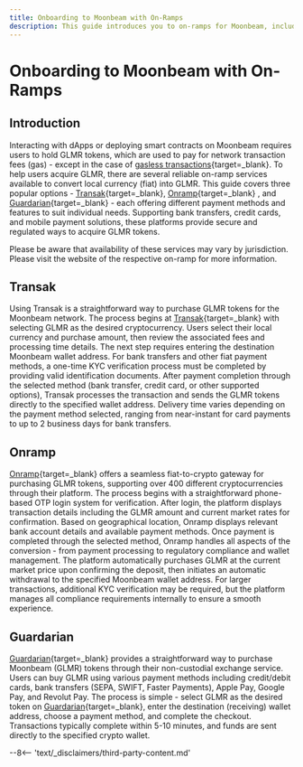 ```yaml
---
title: Onboarding to Moonbeam with On-Ramps
description: This guide introduces you to on-ramps for Moonbeam, including Transak, Onramp and Guardarian and provides an overview of the process to acquire GLMR on each. 
---
```


# Onboarding to Moonbeam with On-Ramps

## Introduction

Interacting with dApps or deploying smart contracts on Moonbeam requires users to hold GLMR tokens, which are used to pay for network transaction fees (gas) - except in the case of [gasless transactions](/tutorials/eth-api/call-permit-gasless-txs/){target=\_blank}. To help users acquire GLMR, there are several reliable on-ramp services available to convert local currency (fiat) into GLMR. This guide covers three popular options - [Transak](https://transak.com/buy/glmr){target=\_blank}, [Onramp](https://onramp.money/coins/moonbeam.html){target=\_blank} , and [Guardarian](https://guardarian.com/buy-glmr){target=\_blank} - each offering different payment methods and features to suit individual needs. Supporting bank transfers, credit cards, and mobile payment solutions, these platforms provide secure and regulated ways to acquire GLMR tokens. 

Please be aware that availability of these services may vary by jurisdiction. Please visit the website of the respective on-ramp for more information. 

## Transak

Using Transak is a straightforward way to purchase GLMR tokens for the Moonbeam network. The process begins at [Transak](https://transak.com/buy/glmr){target=\_blank} with selecting GLMR as the desired cryptocurrency. Users select their local currency and purchase amount, then review the associated fees and processing time details. The next step requires entering the destination Moonbeam wallet address. For bank transfers and other fiat payment methods, a one-time KYC verification process must be completed by providing valid identification documents. After payment completion through the selected method (bank transfer, credit card, or other supported options), Transak processes the transaction and sends the GLMR tokens directly to the specified wallet address. Delivery time varies depending on the payment method selected, ranging from near-instant for card payments to up to 2 business days for bank transfers.

## Onramp
[Onramp](https://onramp.money/coins/moonbeam.html){target=\_blank} offers a seamless fiat-to-crypto gateway for purchasing GLMR tokens, supporting over 400 different cryptocurrencies through their platform. The process begins with a straightforward phone-based OTP login system for verification. After login, the platform displays transaction details including the GLMR amount and current market rates for confirmation. Based on geographical location, Onramp displays relevant bank account details and available payment methods. Once payment is completed through the selected method, Onramp handles all aspects of the conversion - from payment processing to regulatory compliance and wallet management. The platform automatically purchases GLMR at the current market price upon confirming the deposit, then initiates an automatic withdrawal to the specified Moonbeam wallet address. For larger transactions, additional KYC verification may be required, but the platform manages all compliance requirements internally to ensure a smooth experience.

## Guardarian

[Guardarian](https://guardarian.com/buy-glmr){target=\_blank} provides a straightforward way to purchase Moonbeam (GLMR) tokens through their non-custodial exchange service. Users can buy GLMR using various payment methods including credit/debit cards, bank transfers (SEPA, SWIFT, Faster Payments), Apple Pay, Google Pay, and Revolut Pay. The process is simple - select GLMR as the desired token on [Guardarian](https://guardarian.com/buy-glmr){target=\_blank}, enter the destination (receiving) wallet address, choose a payment method, and complete the checkout. Transactions typically complete within 5-10 minutes, and funds are sent directly to the specified crypto wallet.

--8<-- 'text/_disclaimers/third-party-content.md'